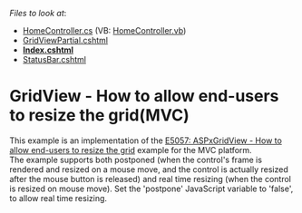 <!-- default file list -->
*Files to look at*:

* [HomeController.cs](./CS/Q577966/Controllers/HomeController.cs) (VB: [HomeController.vb](./VB/Q577966/Controllers/HomeController.vb))
* [GridViewPartial.cshtml](./CS/Q577966/Views/Home/GridViewPartial.cshtml)
* **[Index.cshtml](./CS/Q577966/Views/Home/Index.cshtml)**
* [StatusBar.cshtml](./CS/Q577966/Views/Home/StatusBar.cshtml)
<!-- default file list end -->
# GridView - How to allow end-users to resize the grid(MVC)


<p>This example is an implementation of the <a href="https://www.devexpress.com/Support/Center/p/E5057">E5057: ASPxGridView - How to allow end-users to resize the grid</a> example for the MVC platform. <br />
The example supports both postponed (when the control's frame is rendered and resized on a mouse move, and the control is actually resized after the mouse button is released) and real time resizing (when the control is resized on mouse move). Set the 'postpone' JavaScript variable to 'false', to allow real time resizing.</p>

<br/>


